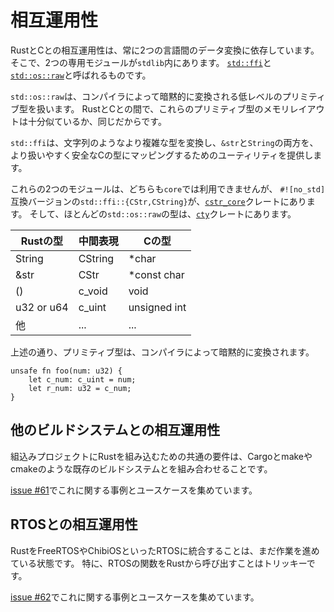 <!-- # Interoperability -->

# 相互運用性

<!--
Interoperability between Rust and C code is always dependent
on transforming data between the two languages.
For this purposes there are two dedicated modules
in the `stdlib` called
[`std::ffi`](https://doc.rust-lang.org/std/ffi/index.html) and
[`std::os::raw`](https://doc.rust-lang.org/std/os/raw/index.html).
-->

RustとCとの相互運用性は、常に2つの言語間のデータ変換に依存しています。
そこで、2つの専用モジュールが`stdlib`内にあります。
[`std::ffi`](https://doc.rust-lang.org/std/ffi/index.html)と
[`std::os::raw`](https://doc.rust-lang.org/std/os/raw/index.html)と呼ばれるものです。

<!--
`std::os::raw` deals with low-level primitive types that can
be converted implicitly by the compiler
because the memory layout between Rust and C
is similar enough or the same.
-->

`std::os::raw`は、コンパイラによって暗黙的に変換される低レベルのプリミティブ型を扱います。
RustとCとの間で、これらのプリミティブ型のメモリレイアウトは十分似ているか、同じだからです。

<!--
`std::ffi` provides some utility for converting more complex
types such as Strings, mapping both `&str` and `String`
to C-types that are easier and safer to handle.
-->

`std::ffi`は、文字列のようなより複雑な型を変換し、`&str`と`String`の両方を、
より扱いやすく安全なCの型にマッピングするためのユーティリティを提供します。

<!--
Neither of these modules are available in `core`, but you can find a `#![no_std]`
compatible version of `std::ffi::{CStr,CString}` in the [`cstr_core`] crate, and
most of the `std::os::raw` types in the [`cty`] crate.
-->

これらの2つのモジュールは、どちらも`core`では利用できませんが、
`#![no_std]`互換バージョンの`std::ffi::{CStr,CString}`が、[`cstr_core`]クレートにあります。
そして、ほとんどの`std::os::raw`の型は、[`cty`]クレートにあります。

[`cstr_core`]: https://crates.io/crates/cstr_core
[`cty`]: https://crates.io/crates/cty

<!--
| Rust type  | Intermediate | C type       |
|------------|--------------|--------------|
| String     | CString      | *char        |
| &str       | CStr         | *const char  |
| ()         | c_void       | void         |
| u32 or u64 | c_uint       | unsigned int |
| etc        | ...          | ...          |
-->

| Rustの型    | 中間表現      | Cの型         |
|------------|--------------|--------------|
| String     | CString      | *char        |
| &str       | CStr         | *const char  |
| ()         | c_void       | void         |
| u32 or u64 | c_uint       | unsigned int |
| 他          | ...          | ...          |

<!--
As mentioned above, primitive types can be converted
by the compiler implicitly.
-->

上述の通り、プリミティブ型は、コンパイラによって暗黙的に変換されます。

```rust,ignore
unsafe fn foo(num: u32) {
    let c_num: c_uint = num;
    let r_num: u32 = c_num;
}
```

<!-- ## Interoperability with other build systems -->

## 他のビルドシステムとの相互運用性

<!--
A common requirement for including Rust in your embedded project is combining
Cargo with your existing build system, such as make or cmake.
-->

組込みプロジェクトにRustを組み込むための共通の要件は、Cargoとmakeやcmakeのような既存のビルドシステムとを組み合わせることです。

<!--
We are collecting examples and use cases for this on our issue tracker in
[issue #61].
-->

[issue #61]でこれに関する事例とユースケースを集めています。

[issue #61]: https://github.com/rust-embedded/book/issues/61


<!-- ## Interoperability with RTOSs -->

## RTOSとの相互運用性

<!--
Integrating Rust with an RTOS such as FreeRTOS or ChibiOS is still a work in
progress; especially calling RTOS functions from Rust can be tricky.
-->

RustをFreeRTOSやChibiOSといったRTOSに統合することは、まだ作業を進めている状態です。
特に、RTOSの関数をRustから呼び出すことはトリッキーです。

<!--
We are collecting examples and use cases for this on our issue tracker in
[issue #62].
-->

[issue #62]でこれに関する事例とユースケースを集めています。

[issue #62]: https://github.com/rust-embedded/book/issues/62

